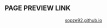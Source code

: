 <h2>PAGE PREVIEW LINK</h2>
<p align="center"><a  href="https://sopze92.github.io/">sopze92.github.io</a></p>